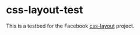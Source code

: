 # css-layout-test

This is a testbed for the Facebook [css-layout](github.com/facebook/css-layout) project.
